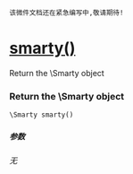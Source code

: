     该微件文档还在紧急编写中,敬请期待!
[smarty()](http://twinh.github.com/widget/api/smarty)
=====================================================

Return the \Smarty object

### Return the \Smarty object
```php
\Smarty smarty()
```

##### 参数
*无*

